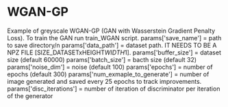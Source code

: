 # WGAN-GP
Example of greyscale WGAN-GP (GAN with Wasserstein Gradient Penalty Loss). To train the GAN run train_WGAN script. 
params['save_name'] = path to save directory/n
params['data_path'] = dataset path. IT NEEDS TO BE A NPZ FILE [SIZE_DATASETxHEIGHT*WIDTH*1].
params['buffer_size'] = dataset size (default 60000)
params['batch_size'] = bacth size (default 32)
params['noise_dim'] = noise (default 100)
params['epochs'] = number of epochs (default 300)
params['num_exmaple_to_generate'] = number of image generated and saved every 25 epochs to track improvements.
params['disc_iterations'] = number of iteration of discriminator per iteration of the generator


